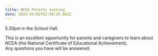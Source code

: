 ```yaml
---
title: NCEA Parents evening
date: 2023-03-02T02:50:29.661Z
---
```

5.30pm in the School Hall.  

This is an excellent opportunity for parents and caregivers to learn about NCEA (the National Certificate of Educational Achievement).  
Any questions you have will be answered.
